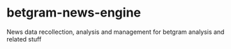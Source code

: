 # betgram-news-engine
News data recollection, analysis and management for betgram analysis and related stuff
